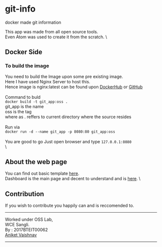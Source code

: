 # git-info
docker made git information 

This app was made from all open source tools.
\
 Even Atom was used to create it from the scratch. \

Docker Side
-----------

### To build the image

You need to build the Image upon some pre existing image. \
 Here I have used Nginx Server to host this. \
 Hence image is nginx:latest can be found upon
[DockerHub](https://hub.docker.com/_/nginx) or
[GitHub](https://github.com/nginxinc/docker-nginx/) \
 \
 Command to buld \
 `docker build -t git_app:oss .` \
 git\_app is the name \
 oss is the tag \
 where as . reffers to current directory where the source resides \
 \
 Run via \
 `docker run -d --name git_app -p 8080:80 git_app:oss` \
 \
 You are good to go Just open browser and type `127.0.0.1:8080` \
 \

About the web page
------------------

You can find out basic template [here](template). \
 Dashboard is the main page and decent to understand and is
[here](index.html). \

Contribution
------------

If you wish to contribute you happily can and is reccomended to.

* * * * *

Worked under OSS Lab,\
 WCE Sangli.\
 By : 2017BTEIT00062 \
 [Aniket Vaishnav](https://github.com/obrutus)

* * * * *
